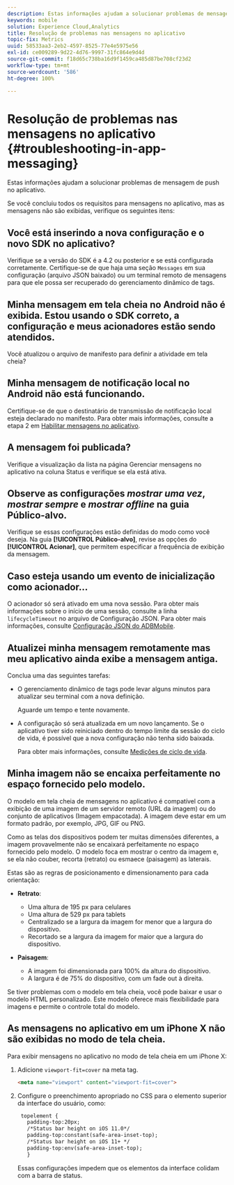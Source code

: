 ```yaml
---
description: Estas informações ajudam a solucionar problemas de mensagem de push no aplicativo.
keywords: mobile
solution: Experience Cloud,Analytics
title: Resolução de problemas nas mensagens no aplicativo
topic-fix: Metrics
uuid: 58533aa3-2eb2-4597-8525-77e4e5975e56
exl-id: ce009289-9d22-4d76-9997-31fc864e9d4d
source-git-commit: f18d65c738ba16d9f1459ca485d87be708cf23d2
workflow-type: tm+mt
source-wordcount: '586'
ht-degree: 100%

---
```


# Resolução de problemas nas mensagens no aplicativo {#troubleshooting-in-app-messaging}

Estas informações ajudam a solucionar problemas de mensagem de push no aplicativo.

Se você concluiu todos os requisitos para mensagens no aplicativo, mas as mensagens não são exibidas, verifique os seguintes itens:

## Você está inserindo a nova configuração e o novo SDK no aplicativo?

Verifique se a versão do SDK é a 4.2 ou posterior e se está configurada corretamente. Certifique-se de que haja uma seção `Messages` em sua configuração (arquivo JSON baixado) ou um terminal remoto de mensagens para que ele possa ser recuperado do gerenciamento dinâmico de tags.

## Minha mensagem em tela cheia no Android não é exibida. Estou usando o SDK correto, a configuração e meus acionadores estão sendo atendidos.

Você atualizou o arquivo de manifesto para definir a atividade em tela cheia?

## Minha mensagem de notificação local no Android não está funcionando.

Certifique-se de que o destinatário de transmissão de notificação local esteja declarado no manifesto. Para obter mais informações, consulte a etapa 2 em [Habilitar mensagens no aplicativo](/help/android/messaging-main/messaging/messaging.md).

## A mensagem foi publicada?

Verifique a visualização da lista na página Gerenciar mensagens no aplicativo na coluna Status e verifique se ela está ativa.

## Observe as configurações *mostrar uma vez*, *mostrar sempre* e *mostrar offline* na guia Público-alvo.

Verifique se essas configurações estão definidas do modo como você deseja. Na guia **[!UICONTROL Público-alvo]**, revise as opções do **[!UICONTROL Acionar]**, que permitem especificar a frequência de exibição da mensagem.

## Caso esteja usando um evento de inicialização como acionador...

O acionador só será ativado em uma nova sessão. Para obter mais informações sobre o início de uma sessão, consulte a linha `lifecycleTimeout` no arquivo de Configuração JSON. Para obter mais informações, consulte [Configuração JSON do ADBMobile](/help/ios/configuration/json-config/json-config.md).

## Atualizei minha mensagem remotamente mas meu aplicativo ainda exibe a mensagem antiga.

Conclua uma das seguintes tarefas:

* O gerenciamento dinâmico de tags pode levar alguns minutos para atualizar seu terminal com a nova definição.

   Aguarde um tempo e tente novamente.

* A configuração só será atualizada em um novo lançamento.
Se o aplicativo tiver sido reiniciado dentro do tempo limite da sessão do ciclo de vida, é possível que a nova configuração não tenha sido baixada.

   Para obter mais informações, consulte [Medições de ciclo de vida](/help/ios/metrics.md).

## Minha imagem não se encaixa perfeitamente no espaço fornecido pelo modelo.

O modelo em tela cheia de mensagens no aplicativo é compatível com a exibição de uma imagem de um servidor remoto (URL da imagem) ou do conjunto de aplicativos (Imagem empacotada). A imagem deve estar em um formato padrão, por exemplo, JPG, GIF ou PNG.

Como as telas dos dispositivos podem ter muitas dimensões diferentes, a imagem provavelmente não se encaixará perfeitamente no espaço fornecido pelo modelo. O modelo foca em mostrar o centro da imagem e, se ela não couber, recorta (retrato) ou esmaece (paisagem) as laterais.

Estas são as regras de posicionamento e dimensionamento para cada orientação:

* **Retrato**:
   * Uma altura de 195 px para celulares
   * Uma altura de 529 px para tablets
   * Centralizado se a largura da imagem for menor que a largura do dispositivo.
   * Recortado se a largura da imagem for maior que a largura do dispositivo.

* **Paisagem**:
   * A imagem foi dimensionada para 100% da altura do dispositivo.
   * A largura é de 75% do dispositivo, com um fade out à direita.

Se tiver problemas com o modelo em tela cheia, você pode baixar e usar o modelo HTML personalizado. Este modelo oferece mais flexibilidade para imagens e permite o controle total do modelo.

## As mensagens no aplicativo em um iPhone X não são exibidas no modo de tela cheia.

Para exibir mensagens no aplicativo no modo de tela cheia em um iPhone X:

1. Adicione `viewport-fit=cover` na meta tag.

   ```html
   <meta name="viewport" content="viewport-fit=cover">
   ```

1. Configure o preenchimento apropriado no CSS para o elemento superior da interface do usuário, como:

   ```html
    topelement {
      padding-top:20px;
      /*Status bar height on iOS 11.0*/
      padding-top:constant(safe-area-inset-top);
      /*Status bar height on iOS 11+ */
      padding-top:env(safe-area-inset-top);
      } 
   ```

   Essas configurações impedem que os elementos da interface colidam com a barra de status.
